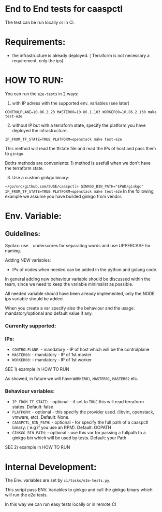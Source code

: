 # End to End tests for caaspctl

The test can be run locally or in CI.

# Requirements:

- the infrastructure is already deployed. ( Terraform is not necessary a requirement, only the ips)

# HOW TO RUN:

You can run the `e2e-tests` in 2 ways:

1) with IP adress with the supported env. variables (see later)

`CONTROLPLANE=10.86.2.23 MASTER00=10.86.1.103 WORKER00=10.86.2.130 make test-e2e` 

2) without IP but with a terraform state,  specify the platform you have deployed the infrastructure.

`IP_FROM_TF_STATE=TRUE PLATFORM=openstack make test-e2e`

This method will read the tfstate file and read the IPs of host and pass them to `ginkgo`

Boths methods are convenients: 1) method is usefull when we don't have the terraform state.

3) Use a custom ginkgo binary:

`~/go/src/github.com/SUSE/caaspctl> GINKGO_BIN_PATH="$PWD/ginkgo" IP_FROM_TF_STATE=TRUE PLATFORM=openstack make test-e2e`
In the following example we assume you have builded ginkgo from vendor.

# Env. Variable:

## Guidelines:

Syntax: use `_` underscores for separating words and use UPPERCASE for naming.

Adding NEW variables:

- IPs of nodes when needed can be added in the python and golang code.

In general adding new behaviour variable should be discussed within the team, since we need to keep the variable minimalist as possible.

All needed variable should have been already implemented, only the NODE ips variable should be added. 

When you create a var specify also the behaviour and the usage: mandatory/optional and default value if any.

### Currenlty supported:

### IPs:

- `CONTROLPLANE`: - mandatory - IP of host which will be the controlplane
- `MASTER00`: - mandatory - IP of 1st master
- `WORKER00`: - mandatory - IP of 1st worker

SEE 1) example in HOW TO RUN

As showed, in future we will have `WORKER01`, `MASTER01`, `MASTER02` etc. 

### Behaviour variables:

- `IP_FROM_TF_STATE`: - optional - if set to `TRUE` this will read terraform states. Default: false
- `PLATFORM`: - optional - this specify the provider used. (libvirt, openstack, vmware, etc). Default: None.
- `CAASPCTL_BIN_PATH`: - optional - for specify the full path of a caaspctl binary. ( e.g if you use an RPM). Default: GOPATH
- `GINKGO_BIN_PATH`: - optional -  use this var for passing a fullpath to a ginkgo bin which will be used by tests. Default: your Path

SEE 2) example in HOW TO RUN


# Internal Development:

The Env. variables are set by `ci/tasks/e2e-tests.py`.

This script pass ENV. Variables to ginkgo and call the ginkgo binary which will run the e2e tests.

In this way we can run easy tests locally or in remote CI
